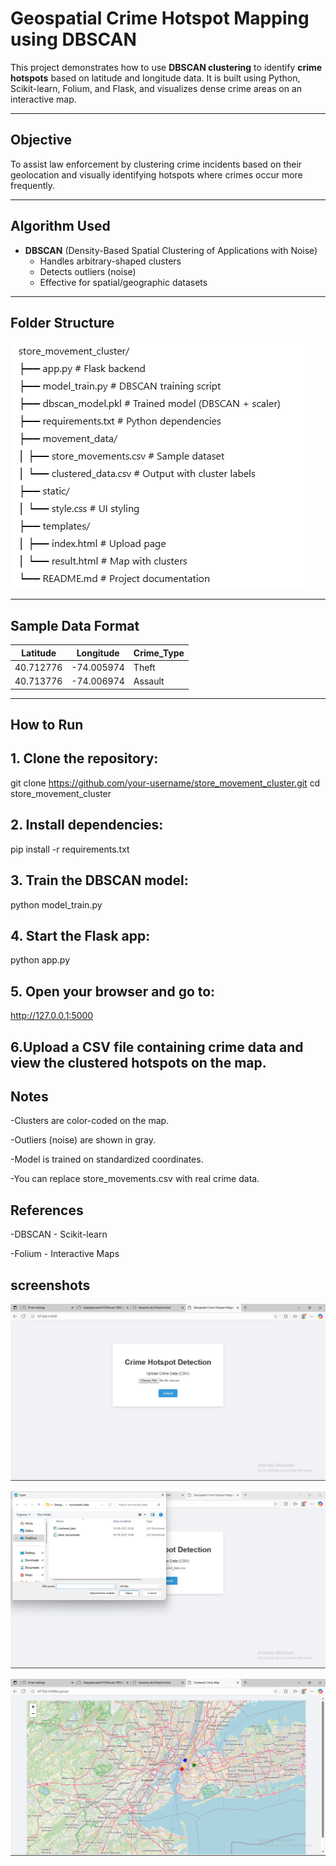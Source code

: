 # Geospatial Crime Hotspot Mapping using DBSCAN

This project demonstrates how to use **DBSCAN clustering** to identify **crime hotspots** based on latitude and longitude data. It is built using Python, Scikit-learn, Folium, and Flask, and visualizes dense crime areas on an interactive map.

---

## Objective

To assist law enforcement by clustering crime incidents based on their geolocation and visually identifying hotspots where crimes occur more frequently.

---

## Algorithm Used

- **DBSCAN** (Density-Based Spatial Clustering of Applications with Noise)
  - Handles arbitrary-shaped clusters
  - Detects outliers (noise)
  - Effective for spatial/geographic datasets

---

## Folder Structure

![structure](image.png)


---

## Sample Data Format

| Latitude   | Longitude   | Crime_Type |
|------------|-------------|------------|
| 40.712776  | -74.005974  | Theft      |
| 40.713776  | -74.006974  | Assault    |

---

## How to Run

## 1. Clone the repository:
   
   git clone https://github.com/your-username/store_movement_cluster.git
   cd store_movement_cluster

## 2. Install dependencies:

pip install -r requirements.txt

## 3. Train the DBSCAN model:

python model_train.py

## 4. Start the Flask app:

python app.py

## 5. Open your browser and go to:

http://127.0.0.1:5000

## 6.Upload a CSV file containing crime data and view the clustered hotspots on the map.

## Notes

 -Clusters are color-coded on the map.

 -Outliers (noise) are shown in gray.

 -Model is trained on standardized coordinates.

 -You can replace store_movements.csv with real crime data.

## References

 -DBSCAN - Scikit-learn

 -Folium - Interactive Maps

## screenshots

![input](screenshots/input.png)

![Load](screenshots/loaddata.png)

![output](screenshots/output.png)

